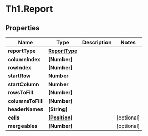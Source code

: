 # Th1.Report

## Properties

Name | Type | Description | Notes
------------ | ------------- | ------------- | -------------
**reportType** | [**ReportType**](ReportType.md) |  | 
**columnIndex** | **[Number]** |  | 
**rowIndex** | **[Number]** |  | 
**startRow** | **Number** |  | 
**startColumn** | **Number** |  | 
**rowsToFill** | **[Number]** |  | 
**columnsToFill** | **[Number]** |  | 
**headerNames** | **[String]** |  | 
**cells** | [**[Position]**](Position.md) |  | [optional] 
**mergeables** | **[Number]** |  | [optional] 


